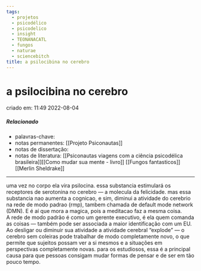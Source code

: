 ```yaml
---
tags:
  - projetos
  - psicodélico
  - psicodelico
  - insight
  - TEONANACATL
  - fungos
  - naturae
  - sciencebitch
title: a psilocibina no cerebro
---
```


# a psilocibina no cerebro

criado em: 11:49 2022-08-04

##### Relacionado

- palavras-chave: 
- notas permanentes: [[Projeto Psiconautas]] 
- notas de dissertação:
- notas de literatura: [[Psiconautas viagens com a ciência psicodélica brasileira]][[Como mudar sua mente - livro]] [[Fungos fantasticos]] [[Merlin Sheldrake]]

---

uma vez no corpo ela vira psilocina. essa substancia estimulará os receptores de serotonina no cerebro — a molecula da felicidade. mas essa substancia nao aumenta a cognicao, e sim, diminui a atividade do cerebrio na rede de modo padrao (rmp), tambem chamada de default mode network (DMN). E é aí que mora a magica, pois a meditacao faz a mesma coisa.  
A rede de modo padrão é como um gerente executivo, é ela quem comanda as coisas — também pode ser associada a maior identificação com um EU. Ao desligar ou diminuir sua atividade a atividade cerebral “explode” — o cerebro sem coleiras pode trabalhar de modo completamente novo, o que permite que sujeitos possam ver a si mesmos e a situações em perspectivas completamente novas. para os estudiosos, essa é a principal causa para que pessoas consigam mudar formas de pensar e de ser em tão pouco tempo.
